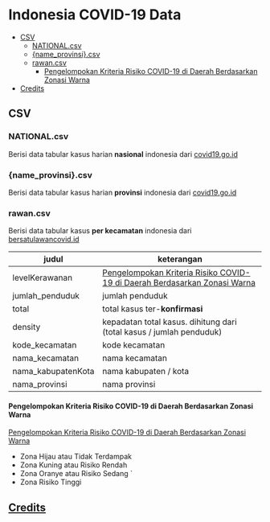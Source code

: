 # Indonesia COVID-19 Data

- [CSV](#csv)
  - [NATIONAL.csv](#nationalcsv)
  - [{name_provinsi}.csv](#name_provinsicsv)
  - [rawan.csv](#rawancsv)
    - [Pengelompokan Kriteria Risiko COVID-19 di Daerah Berdasarkan Zonasi Warna](#pengelompokan-kriteria-risiko-covid-19-di-daerah-berdasarkan-zonasi-warna)
- [Credits](#credits)

## CSV

### NATIONAL.csv

Berisi data tabular kasus harian **nasional** indonesia dari [covid19.go.id](https://covid19.go.id/peta-sebaran)

### {name_provinsi}.csv

Berisi data tabular kasus harian **provinsi** indonesia dari [covid19.go.id](https://covid19.go.id/peta-sebaran)

### rawan.csv

Berisi data tabular kasus **per kecamatan** indonesia dari [bersatulawancovid.id](https://www.bersatulawancovid.id/)

| judul              | keterangan                                                                                                                                              |
| ------------------ | ------------------------------------------------------------------------------------------------------------------------------------------------------- |
| levelKerawanan     | [Pengelompokan Kriteria Risiko COVID-19 di Daerah Berdasarkan Zonasi Warna](#pengelompokan-kriteria-risiko-covid-19-di-daerah-berdasarkan-zonasi-warna) |
| jumlah_penduduk    | jumlah penduduk                                                                                                                                         |
| total              | total kasus ter-**konfirmasi**                                                                                                                          |
| density            | kepadatan total kasus. dihitung dari (total kasus / jumlah penduduk)                                                                                    |
| kode_kecamatan     | kode kecamatan                                                                                                                                          |
| nama_kecamatan     | nama kecamatan                                                                                                                                          |
| nama_kabupatenKota | nama kabupaten / kota                                                                                                                                   |
| nama_provinsi      | nama provinsi                                                                                                                                           |

#### Pengelompokan Kriteria Risiko COVID-19 di Daerah Berdasarkan Zonasi Warna

[Pengelompokan Kriteria Risiko COVID-19 di Daerah Berdasarkan Zonasi Warna](https://bnpb.go.id/berita/pengelompokan-kriteria-risiko-covid19-di-daerah-berdasarkan-zonasi-warna)

- Zona Hijau atau Tidak Terdampak
- Zona Kuning atau Risiko Rendah
- Zona Oranye atau Risiko Sedang `
- Zona Risiko Tinggi

## [Credits](https://github.com/aiosk/covidn/#credits)
